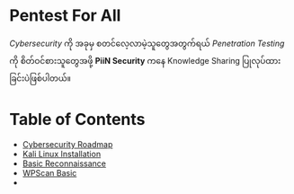 # Pentest For All
_Cybersecurity_ ကို အခုမှ စတင်လေ့လာမဲ့သူတွေအတွက်ရယ် _Penetration Testing_ ကို စိတ်ဝင်စားသူတွေအဖို့ **PiiN Security** ကနေ Knowledge Sharing ပြုလုပ်ထားခြင်းပဲဖြစ်ပါတယ်။

# Table of Contents
- [Cybersecurity Roadmap](#)
- [Kali Linux Installation](https://github.com/piinsec/pentest-for-all/blob/main/Notes/kali-install.md)
- [Basic Reconnaissance](https://github.com/piinsec/pentest-for-all/blob/main/Notes/recon.md)
- [WPScan Basic](https://github.com/piinsec/pentest-for-all/blob/main/Notes/wpscan.md)
- 
